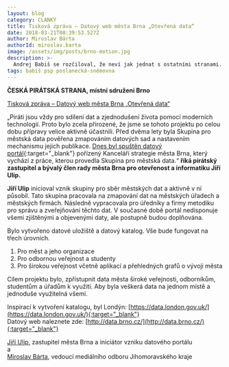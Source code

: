 ```yaml
---
layout: blog
category: CLANKY
title: Tisková zpráva – Datový web města Brna „Otevřená data“
date: 2018-03-21T08:39:53.527Z
author: Miroslav Bárta
authorId: miroslav.barta
image: /assets/img/posts/brno-motion.jpg
description: >-
  Andrej Babiš se rozčiloval, že neví jak jednat s ostatními stranami. Tak mu dnes Piráti k mezinárodnímu dni štěstí předali kuchařku jak jednat s Piráty.
tags: babiš psp poslanecká-sněmovna
---
```

**ČESKÁ PIRÁTSKÁ STRANA, místní sdružení Brno**

<ins>Tisková zpráva – Datový web města Brna „Otevřená data“</ins>

„Piráti jsou vždy pro sdílení dat a zjednodušení života pomocí moderních technologií. Proto bylo zcela přirozené, že jsme se tohoto projektu po celou dobu přípravy velice aktivně účastnili. Před dvěma lety byla Skupina pro městská data pověřena zmapováním datových sad a nastavením mechanismu jejich publikace. [Dnes byl spuštěn datový portál](http://data.brno.cz/){:target="_blank"} pořízený Kanceláří strategie města Brna, který vychází z práce, kterou provedla Skupina pro městská data.“ **říká pirátský zastupitel a bývalý člen rady města Brna pro otevřenost a informatiku Jiří Ulip.**

**Jiří Ulip** inicioval vznik skupiny pro sběr městských dat a aktivně v ní působil. Tato skupina pracovala na zmapování dat na městských úřadech a městských firmách. Následně vypracovala pro úředníky a firmy metodiku pro správu a zveřejňování těchto dat. V současné době portál nedisponuje všemi zjištěnými a objevenými daty, ale postupně budou doplňována.


Bylo vytvořeno datové uložiště a datový katalog. Vše bude fungovat na třech úrovních.
1. Pro měst a jeho organizace
2. Pro odbornou veřejnost a studenty
3. Pro širokou veřejnost včetně aplikací a přehledných grafů o vývoji města

Cílem projektu bylo, zpřístupnit data města široké veřejnosti, odborníkům, studentům a úřadům k využití. Aby byla veškerá data na jednom místě a jednoduše využitelná všemi. 

Inspirací k vytvoření katalogu, byl Londýn: [https://data.london.gov.uk/](https://data.london.gov.uk/){:target="_blank"}  
Datový web naleznete zde: [http://data.brno.cz/](http://data.brno.cz/){:target="_blank"}
  
  
  
[Jiří Ulip](https://jihomoravsky.pirati.cz/lide/jiri-ulip/), zastupitel města Brna a iniciátor vzniku datového portálu  
a  
[Miroslav Bárta](https://jihomoravsky.pirati.cz/lide/miroslav-barta/), vedoucí mediálního odboru Jihomoravského kraje

